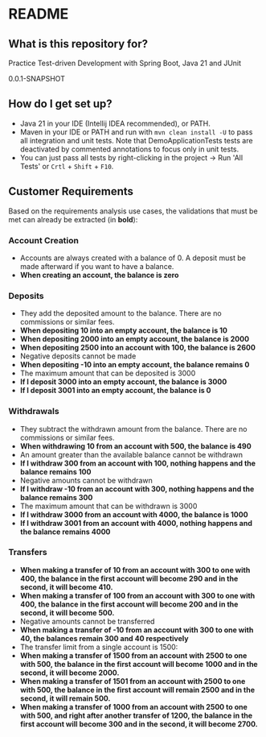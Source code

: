 # README

## What is this repository for?

Practice Test-driven Development with Spring Boot, Java 21 and JUnit

0.0.1-SNAPSHOT

## How do I get set up?

* Java 21 in your IDE (Intellij IDEA recommended), or PATH.
* Maven in your IDE or PATH and run with `mvn clean install -U` to pass all integration and unit tests. Note that DemoApplicationTests tests are deactivated by commented annotations to focus only in unit tests.
* You can just pass all tests by right-clicking in the project -> Run 'All Tests' or `Crtl` + `Shift` + `F10`.

## Customer Requirements

Based on the requirements analysis use cases, the validations that must be met can already be extracted (in **bold**):

### Account Creation

* Accounts are always created with a balance of 0. A deposit must be made afterward if you want to have a balance.
* **When creating an account, the balance is zero**

### Deposits

* They add the deposited amount to the balance. There are no commissions or similar fees.
* **When depositing 10 into an empty account, the balance is 10**
* **When depositing 2000 into an empty account, the balance is 2000**
* **When depositing 2500 into an account with 100, the balance is 2600**
* Negative deposits cannot be made
* **When depositing -10 into an empty account, the balance remains 0**
* The maximum amount that can be deposited is 3000
* **If I deposit 3000 into an empty account, the balance is 3000**
* **If I deposit 3001 into an empty account, the balance is 0**

### Withdrawals

* They subtract the withdrawn amount from the balance. There are no commissions or similar fees.
* **When withdrawing 10 from an account with 500, the balance is 490**
* An amount greater than the available balance cannot be withdrawn
* **If I withdraw 300 from an account with 100, nothing happens and the balance remains 100**
* Negative amounts cannot be withdrawn
* **If I withdraw -10 from an account with 300, nothing happens and the balance remains 300**
* The maximum amount that can be withdrawn is 3000
* **If I withdraw 3000 from an account with 4000, the balance is 1000**
* **If I withdraw 3001 from an account with 4000, nothing happens and the balance remains 4000**

### Transfers

* **When making a transfer of 10 from an account with 300 to one with 400, the balance in the first account will become 290 and in the second, it will become 410.**
* **When making a transfer of 100 from an account with 300 to one with 400, the balance in the first account will become 200 and in the second, it will become 500.**
* Negative amounts cannot be transferred
* **When making a transfer of -10 from an account with 300 to one with 40, the balances remain 300 and 40 respectively**
* The transfer limit from a single account is 1500:
* **When making a transfer of 1500 from an account with 2500 to one with 500, the balance in the first account will become 1000 and in the second, it will become 2000.**
* **When making a transfer of 1501 from an account with 2500 to one with 500, the balance in the first account will remain 2500 and in the second, it will remain 500.**
* **When making a transfer of 1000 from an account with 2500 to one with 500, and right after another transfer of 1200, the balance in the first account will become 300 and in the second, it will become 2700.**
